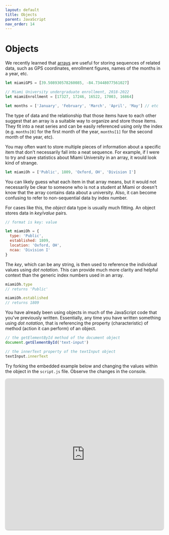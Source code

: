 ```yaml
---
layout: default
title: Objects
parent: JavaScript
nav_order: 14
---
```

# Objects
We recently learned that [arrays](./arrays) are useful for storing sequences of related data, such as GPS coordinates, enrollment figures, names of the months in a year, etc.

```js
let miamiGPS = [39.508930578260085, -84.73448077561027]

// Miami University undergraduate enrollment, 2018-2022 
let miamiEnrollment = [17327, 17246, 16522, 17003, 16864]

let months = ['January', 'February', 'March', 'April', 'May'] // etc
```

The type of data and the relationship that those items have to each other suggest that an array is a suitable way to organize and store those items. They fit into a neat series and can be easily referenced using only the index (e.g. `months[0]` for the first month of the year, `months[1]` for the second month of the year, etc).

You may often want to store multiple pieces of information about a specific item that don't necessarily fall into a neat sequence. For example, if I were to try and save statistics about Miami University in an array, it would look kind of strange.

```js
let miamiOh = ['Public', 1809, 'Oxford, OH', 'Division I']
```

You can likely guess what each item in that array means, but it would not necessarily be clear to someone who is not a student at Miami or doesn't know that the array contains data about a university. Also, it can become confusing to refer to non-sequential data by index number.

For cases like this, the *object* data type is usually much fitting. An object stores data in *key/value* pairs.

```js
// format is key: value

let miamiOh = {
  type: 'Public',
  established: 1809,
  location: 'Oxford, OH',
  ncaa: 'Division I'
}
```

The *key*, which can be any string, is then used to reference the individual values using *dot notation*. This can provide much more clarity and helpful context than the generic index numbers used in an array.

```js
miamiOh.type
// returns 'Public'

miamiOh.established
// returns 1809
```

You have already been using objects in much of the JavaScript code that you've previously written. Essentially, any time you have written something using *dot notation*, that is referencing the property (characteristic) of method (action it can perform) of an object.

```js
// the getElementById method of the document object
document.getElementById('text-input')

// the innerText property of the textInput object
textInput.innerText
```

Try forking the embedded example below and changing the values within the object in the `script.js` file. Observe the changes in the console.

<iframe src="https://replit.com/@sheffie/IMS322-Objects?embed=true" width="100%" height="480" style="border: none; border-radius: 8px; box-shadow: 0 1px 3px rgba(0,0,0,0.12), 0 1px 2px rgba(0,0,0,0.24);"></iframe>